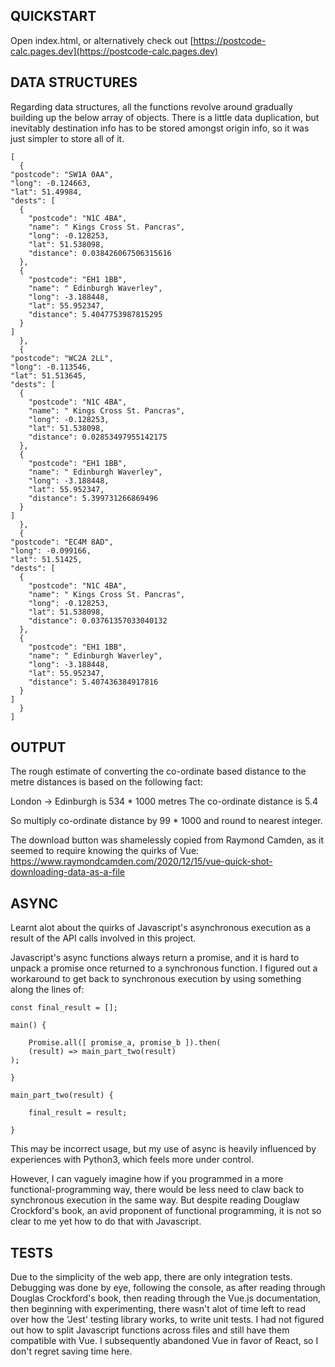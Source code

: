 
##  QUICKSTART

Open index.html, or alternatively check out [https://postcode-calc.pages.dev](https://postcode-calc.pages.dev)


##  DATA STRUCTURES

Regarding data structures, all the functions revolve around gradually
building up the below array of objects. There is a little data
duplication, but inevitably destination info has to be stored amongst
origin info, so it was just simpler to store all of it.

    [
      {
	"postcode": "SW1A 0AA",
	"long": -0.124663,
	"lat": 51.49984,
	"dests": [
	  {
	    "postcode": "N1C 4BA",
	    "name": " Kings Cross St. Pancras",
	    "long": -0.128253,
	    "lat": 51.538098,
	    "distance": 0.038426067506315616
	  },
	  {
	    "postcode": "EH1 1BB",
	    "name": " Edinburgh Waverley",
	    "long": -3.188448,
	    "lat": 55.952347,
	    "distance": 5.4047753987815295
	  }
	]
      },
      {
	"postcode": "WC2A 2LL",
	"long": -0.113546,
	"lat": 51.513645,
	"dests": [
	  {
	    "postcode": "N1C 4BA",
	    "name": " Kings Cross St. Pancras",
	    "long": -0.128253,
	    "lat": 51.538098,
	    "distance": 0.02853497955142175
	  },
	  {
	    "postcode": "EH1 1BB",
	    "name": " Edinburgh Waverley",
	    "long": -3.188448,
	    "lat": 55.952347,
	    "distance": 5.399731266869496
	  }
	]
      },
      {
	"postcode": "EC4M 8AD",
	"long": -0.099166,
	"lat": 51.51425,
	"dests": [
	  {
	    "postcode": "N1C 4BA",
	    "name": " Kings Cross St. Pancras",
	    "long": -0.128253,
	    "lat": 51.538098,
	    "distance": 0.03761357033040132
	  },
	  {
	    "postcode": "EH1 1BB",
	    "name": " Edinburgh Waverley",
	    "long": -3.188448,
	    "lat": 55.952347,
	    "distance": 5.407436384917816
	  }
	]
      }
    ]


##  OUTPUT

The rough estimate of converting the co-ordinate based distance to the
metre distances is based on the following fact:

London -> Edinburgh is 534 * 1000 metres
The co-ordinate distance is 5.4

So multiply co-ordinate distance by 99 * 1000 and round to nearest integer.

The download button was shamelessly copied from Raymond Camden, as it seemed to require knowing the quirks of Vue:
https://www.raymondcamden.com/2020/12/15/vue-quick-shot-downloading-data-as-a-file


##  ASYNC

Learnt alot about the quirks of Javascript's asynchronous execution as
a result of the API calls involved in this project.

Javascript's async functions always return a promise, and it is hard
to unpack a promise once returned to a synchronous function. I figured
out a workaround to get back to synchronous execution by using
something along the lines of:

    const final_result = [];

    main() {

        Promise.all([ promise_a, promise_b ]).then(
	    (result) => main_part_two(result)
	);

    }

    main_part_two(result) {

        final_result = result;

    }

This may be incorrect usage, but my use of async is heavily influenced
by experiences with Python3, which feels more under control.

However, I can vaguely imagine how if you programmed in a more
functional-programming way, there would be less need to claw back to
synchronous execution in the same way. But despite reading Douglaw
Crockford's book, an avid proponent of functional programming, it is
not so clear to me yet how to do that with Javascript.

##  TESTS

Due to the simplicity of the web app, there are only integration
tests. Debugging was done by eye, following the console, as after
reading through Douglas Crockford's book, then reading through the
Vue.js documentation, then beginning with experimenting, there wasn't
alot of time left to read over how the 'Jest' testing library works,
to write unit tests. I had not figured out how to split Javascript
functions across files and still have them compatible with Vue. I
subsequently abandoned Vue in favor of React, so I don't regret saving
time here.


